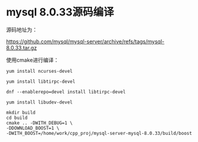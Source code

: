 # mysql 8.0.33源码编译

源码地址为：

https://github.com/mysql/mysql-server/archive/refs/tags/mysql-8.0.33.tar.gz


使用cmake进行编译：

```shell
yum install ncurses-devel

yum install libtirpc-devel

dnf --enablerepo=devel install libtirpc-devel

yum install libudev-devel
```

```shell
mkdir build
cd build
cmake .. -DWITH_DEBUG=1 \
-DDOWNLOAD_BOOST=1 \
-DWITH_BOOST=/home/work/cpp_proj/mysql-server-mysql-8.0.33/build/boost
```

